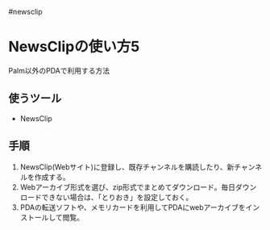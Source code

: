 #newsclip


# NewsClipの使い方5

Palm以外のPDAで利用する方法


## 使うツール

* NewsClip

## 手順

1. NewsClip(Webサイト)に登録し、既存チャンネルを購読したり、新チャンネルを作成する。
1. Webアーカイブ形式を選び、zip形式でまとめてダウンロード。毎日ダウンロードできない場合は、「とりおき」を設定しておく。
1. PDAの転送ソフトや、メモリカードを利用してPDAにwebアーカイブをインストールして閲覧。
<!-- !!さらにひと工夫 -->
